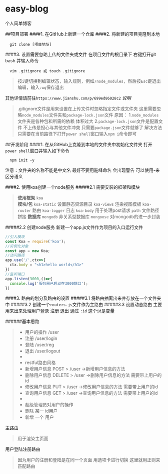 # easy-blog
个人简单博客

##项目部署
####1. 在GitHub上新建一个仓库
####2. 将新建的项目克隆到本地
```shell
  git clone [项目地址]
```
####3. 设置需要忽略上传的文件夹或文件
在项目文件的根目录下 右键打开git bash 并输入命令
```shell
  vim .gitignore 或 touch .gitignore
```
>按`i`键切换到编辑状态，输入规则，例如`/node_modules`，然后按`Esc`键退出编辑，输入`:wq`保存退出

其他详情请前往`https://www.jianshu.com/p/699ed86028c2`
*说明*  
>.gitignore文件是用来设置在上传文件时忽略指定文件或文件夹
>这里需要忽略`node_modules`文件夹和`package-lock.json`文件
>原因：
>1.`node_modules`文件夹是各种包和所需的依赖 体积过大
>2.`package-lock.json`文件是配置文件 不上传是担心与其他文件冲突 只需要`package.json`文件就够了
>解决方法
>只需要在当前路径下打开`power shell`窗口输入`npm i`命令即可

##开发阶段
####1. 在从GitHub上克隆到本地的文件夹中初始化文件夹
打开`power shell`窗口并输入如下命令
```shell
  npm init -y
```
  注意：文件夹的名称不能是中文名 最好不要用驼峰命名 会出现警告 可以使用-来区分语义

####2. 使用koa创建一个node服务
#####2.1 需要安装的框架和模块
>**使用框架** 
>`koa`  
>**模块/包** 
>`koa-static`   设置静态资源目录
>`koa-views`    渲染视图模板
>`koa-router`   路由
>`koa-logger`   日志
>`koa-body`     用于处理post请求
>`path`         文件路径拼接
>**数据库**
>`mongodb`      非关系型数据库
>`mongoose`     对mongodb的进一步封装

#####2.2 创建node服务
新建一个app.js文件作为项目的入口运行文件
```js
//引入模块
const Koa = require('koa');
//实例化对象
const app = new Koa;
//访问路径
app.use('/',ctx=>{
  ctx.body = "<h1>hello world</h1>"
})
//监听端口
app.listen(3000,()=>{
  console.log('服务器已启动在3000端口');
})
```
####3. 路由的划分及路由的设置
#####3.1 将路由抽离出来并存放在一个文件夹中
#####3.2 创建一个`routers.js`文件作为主路由
#####3.3 设置动态路由 主要用来出来处理用户登录 注册 退出 通过 `:id`  这个`id`是变量

######基本思路
> * 用户的操作  /user
> * 注册       /user/login
> * 登陆       /user/reg
> * 退出       /user/logout
> * 
> * restful路由风格
> * 新增用户信息   POST    >  /user  ->新增用户信息的方法 
> * 删除用户信息   DELETE  >  /user  ->删除用户信息的方法  需要带上用户的id
> * 修改用户信息   PUT  >  /user  ->修改用户信息的方法  需要带上用户的id
> * 查询用户信息   GET     >  /user  ->查询用户信息的方法  需要带上用户的id
> * 
> * 超级管理员对用户的操作
> * 删除 某一 id用户
> * 新增 一个 用户

主路由
>用于渲染主页面

用户登陆注册路由
>因为用户的注册和登陆是在同一个页面 用选项卡进行切换 这里就用正则来匹配路由
>